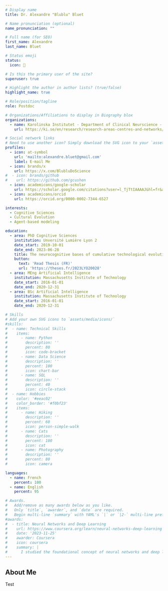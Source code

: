 ```yaml
---
# Display name
title: Dr. Alexandre "Blublu" Bluet

# Name pronunciation (optional)
name_pronunciation: ""

# Full name (for SEO)
first_name: Alexandre
last_name: Bluet

# Status emoji
status:
  icon: 🙅

# Is this the primary user of the site?
superuser: true

# Highlight the author in author lists? (true/false)
highlight_name: true

# Role/position/tagline
role: Postdoc

# Organizations/Affiliations to display in Biography blox
organizations:
  - name: Karolinska Institutet - Department of Clinical Neurscience - Emotion Lab - Andreas Olsson's research group
    url: https://ki.se/en/research/research-areas-centres-and-networks/research-groups/emotion-lab-andreas-olssons-research-group

# Social network links
# Need to use another icon? Simply download the SVG icon to your `assets/media/icons/` folder.
profiles:
  - icon: at-symbol
    url: 'mailto:alexandre.bluet@gmail.com'
    label: E-mail Me
  - icon: brands/x
    url: https://x.com/BlubluDoScience
#  - icon: brands/github
#    url: https://github.com/gcushen
  - icon: academicons/google-scholar
    url: https://scholar.google.com/citations?user=l_TjTtIAAAAJ&hl=fr&authuser=1
  - icon: academicons/orcid
    url: https://orcid.org/0000-0002-7344-6527

interests:
  - Cognitive Sciences
  - Cultural Evolution
  - Agent-based modeling

education:
  - area: PhD Cognitive Sciences
    institution: Unversité Lumière Lyon 2
    date_start: 2019-10-01
    date_end: 2023-06-28
    title: The neurocognitive bases of cumulative technological evolution":" Insigh from computational modeling and neuroimaging
    button:
      text: 'Read Thesis (FR)'
      url: 'https://theses.fr/2023LYO20028'
  - area: MEng Artificial Intelligence
    institution: Massachusetts Institute of Technology
    date_start: 2016-01-01
    date_end: 2020-12-31
  - area: BSc Artificial Intelligence
    institution: Massachusetts Institute of Technology
    date_start: 2016-01-01
    date_end: 2020-12-31

# Skills
# Add your own SVG icons to `assets/media/icons/`
#skills:
#  - name: Technical Skills
#    items:
#      - name: Python
#        description: ''
#        percent: 80
#        icon: code-bracket
#      - name: Data Science
#        description: ''
#        percent: 100
#        icon: chart-bar
#      - name: SQL
#        description: ''
#        percent: 40
#        icon: circle-stack
#  - name: Hobbies
#    color: '#eeac02'
#    color_border: '#f0bf23'
#    items:
#      - name: Hiking
#        description: ''
#        percent: 60
#        icon: person-simple-walk
#      - name: Cats
#        description: ''
#        percent: 100
#        icon: cat
#      - name: Photography
#        description: ''
#        percent: 80
#        icon: camera

languages:
  - name: French
    percent: 100
  - name: English
    percent: 95

# Awards.
#   Add/remove as many awards below as you like.
#   Only `title`, `awarder`, and `date` are required.
#   Begin multi-line `summary` with YAML's `|` or `|2-` multi-line prefix and indent 2 spaces below.
#awards:
#  - title: Neural Networks and Deep Learning
#    url: https://www.coursera.org/learn/neural-networks-deep-learning
#    date: '2023-11-25'
#    awarder: Coursera
#    icon: coursera
#    summary: |
#      I studied the foundational concept of neural networks and deep learning. By the end, I was familiar with the significant technological trends driving the rise of deep learning; build, train, and apply fully connected deep neural networks; implement efficient (vectorized) neural networks; identify key parameters in a neural network’s architecture; and apply deep learning to your own applications.
---
```


## About Me

Test
